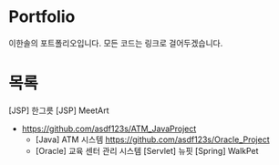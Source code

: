# Portfolio
이한솔의 포트폴리오입니다.
모든 코드는 링크로 걸어두겠습니다.

# 목록
[JSP] 한그릇
[JSP] MeetArt 
- https://github.com/asdf123s/ATM_JavaProject
  - [Java] ATM 시스템 
https://github.com/asdf123s/Oracle_Project
  - [Oracle] 교육 센터 관리 시스템
[Servlet] 뉴핏
[Spring] WalkPet
